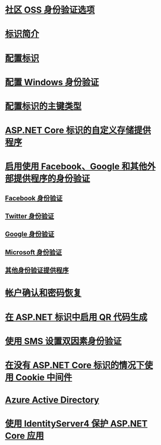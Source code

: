 # [社区 OSS 身份验证选项](community.md)
# [标识简介](identity.md)
# [配置标识](identity-configuration.md)
# [配置 Windows 身份验证](windowsauth.md)
# [配置标识的主键类型](identity-primary-key-configuration.md)
# [ASP.NET Core 标识的自定义存储提供程序](identity-custom-storage-providers.md)
# [启用使用 Facebook、Google 和其他外部提供程序的身份验证](social/index.md)
## [Facebook 身份验证](social/facebook-logins.md)
## [Twitter 身份验证](social/twitter-logins.md)
## [Google 身份验证](social/google-logins.md)
## [Microsoft 身份验证](social/microsoft-logins.md)
## [其他身份验证提供程序](social/other-logins.md)
# [帐户确认和密码恢复](accconfirm.md)
# [在 ASP.NET 标识中启用 QR 代码生成](identity-enable-qrcodes.md)
# [使用 SMS 设置双因素身份验证](2fa.md)
<!--# [🔧 Supporting Third Party Clients using OAuth 2.0](oauth2.md)-->
# [在没有 ASP.NET Core 标识的情况下使用 Cookie 中间件](cookie.md)
# [Azure Active Directory](azure-active-directory/toc.md)
# [使用 IdentityServer4 保护 ASP.NET Core 应用](https://identityserver4.readthedocs.io)
